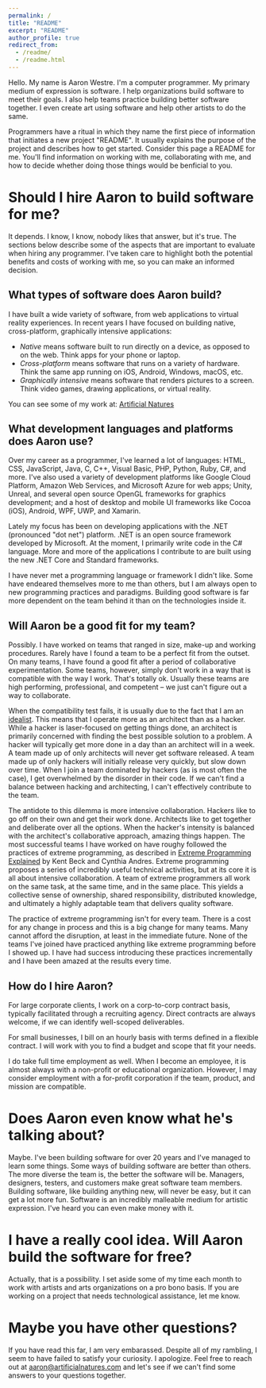 ```yaml
---
permalink: /
title: "README"
excerpt: "README"
author_profile: true
redirect_from: 
  - /readme/
  - /readme.html
---
```


Hello. My name is Aaron Westre. I'm a computer programmer. My primary medium of expression is software. I help organizations build software to meet their goals. I also help teams practice building better software together. I even create art using software and help other artists to do the same.

Programmers have a ritual in which they name the first piece of information that initiates a new project "README". It usually explains the purpose of the project and describes how to get started. Consider this page a README for me. You'll find information on working with me, collaborating with me, and how to decide whether doing those things would be benficial to you.

Should I hire Aaron to build software for me?
======
It depends. I know, I know, nobody likes that answer, but it's true. The sections below describe some of the aspects that are important to evaluate when hiring any programmer. I've taken care to highlight both the potential benefits and costs of working with me, so you can make an informed decision.

What types of software does Aaron build?
------
I have built a wide variety of software, from web applications to virtual reality experiences. In recent years I have focused on building native, cross-platform, graphically intensive applications:

 - *Native* means software built to run directly on a device, as opposed to on the web. Think apps for your phone or laptop.
 - *Cross-platform* means software that runs on a variety of hardware. Think the same app running on iOS, Android, Windows, macOS, etc.
 - *Graphically intensive* means software that renders pictures to a screen. Think video games, drawing applications, or virtual reality.

You can see some of my work at: [Artificial Natures](http://artificialnatures.com/)

What development languages and platforms does Aaron use?
------
Over my career as a programmer, I've learned a lot of languages: HTML, CSS, JavaScript, Java, C, C++, Visual Basic, PHP, Python, Ruby, C#, and more. I've also used a variety of development platforms like Google Cloud Platform, Amazon Web Services, and Microsoft Azure for web apps; Unity, Unreal, and several open source OpenGL frameworks for graphics development; and a host of desktop and mobile UI frameworks like Cocoa (iOS), Android, WPF, UWP, and Xamarin.

Lately my focus has been on developing applications with the .NET (pronounced "dot net") platform. .NET is an open source framework developed by Microsoft. At the moment, I primarily write code in the C# language. More and more of the applications I contribute to are built using the new .NET Core and Standard frameworks.

I have never met a programming language or framework I didn't like. Some have endeared themselves more to me than others, but I am always open to new programming practices and paradigms. Building good software is far more dependent on the team behind it than on the technologies inside it.

Will Aaron be a good fit for my team?
------
Possibly. I have worked on teams that ranged in size, make-up and working procedures. Rarely have I found a team to be a perfect fit from the outset. On many teams, I have found a good fit after a period of collaborative experimentation. Some teams, however, simply don't work in a way that is compatible with the way I work. That's totally ok. Usually these teams are high performing, professional, and competent – we just can't figure out a way to collaborate.

When the compatibility test fails, it is usually due to the fact that I am an [idealist](https://neilonsoftware.com/books/personality-patterns-of-problematic-projects/developers/the-idealist/). This means that I operate more as an architect than as a hacker. While a hacker is laser-focused on getting things done, an architect is primarily concerned with finding the best possible solution to a problem. A hacker will typically get more done in a day than an architect will in a week. A team made up of only architects will never get software released. A team made up of only hackers will initially release very quickly, but slow down over time. When I join a team dominated by hackers (as is most often the case), I get overwhelmed by the disorder in their code. If we can't find a balance between hacking and architecting, I can't effectively contribute to the team.

The antidote to this dilemma is more intensive collaboration. Hackers like to go off on their own and get their work done. Architects like to get together and deliberate over all the options. When the hacker's intensity is balanced with the architect's collaborative approach, amazing things happen. The most successful teams I have worked on have roughy followed the practices of extreme programming, as described in [Extreme Programming Explained](http://www.informit.com/store/extreme-programming-explained-embrace-change-9780321278654) by Kent Beck and Cynthia Andres. Extreme programming proposes a series of incredibly useful technical activities, but at its core it is all about intensive collaboration. A team of extreme programmers all work on the same task, at the same time, and in the same place. This yields a collective sense of ownership, shared responsibility, distributed knowledge, and ultimately a highly adaptable team that delivers quality software.

The practice of extreme programming isn't for every team. There is a cost for any change in process and this is a big change for many teams. Many cannot afford the disruption, at least in the immediate future. None of the teams I've joined have practiced anything like extreme programming before I showed up. I have had success introducing these practices incrementally and I have been amazed at the results every time.

How do I hire Aaron?
------
For large corporate clients, I work on a corp-to-corp contract basis, typically facilitated through a recruiting agency. Direct contracts are always welcome, if we can identify well-scoped deliverables.

For small businesses, I bill on an hourly basis with terms defined in a flexible contract. I will work with you to find a budget and scope that fit your needs.

I do take full time employment as well. When I become an employee, it is almost always with a non-profit or educational organization. However, I may consider employment with a for-profit corporation if the team, product, and mission are compatible.

Does Aaron even know what he's talking about?
======
Maybe. I've been building software for over 20 years and I've managed to learn some things. Some ways of building software are better than others. The more diverse the team is, the better the software will be. Managers, designers, testers, and customers make great software team members. Building software, like building anything new, will never be easy, but it can get a lot more fun. Software is an incredibly malleable medium for artistic expression. I've heard you can even make money with it.

I have a really cool idea. Will Aaron build the software for free?
======
Actually, that is a possibility. I set aside some of my time each month to work with artists and arts organizations on a pro bono basis. If you are working on a project that needs technological assistance, let me know.

Maybe you have other questions?
======
If you have read this far, I am very embarassed. Despite all of my rambling, I seem to have failed to satisfy your curiosity. I apologize. Feel free to reach out at [aaron@artificialnatures.com](mailto:aaron@artificialnatures.com) and let's see if we can't find some answers to your questions together.
